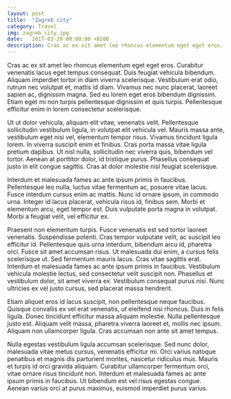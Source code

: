```yaml
---
layout: post
title:  "Zagreb city"
category: Travel
img: zagreb_city.jpg
date:   2017-03-29 00:00:00 +0200
description: Cras ac ex sit amet leo rhoncus elementum eget eget eros. Curabitur venenatis lacus eget tempus consequat. Duis feugiat vehicula bibendum. Aliquam imperdiet tortor in diam viverra scelerisque. Vestibulum erat odio, rutrum nec volutpat et, mattis id diam.
---
```


Cras ac ex sit amet leo rhoncus elementum eget eget eros. Curabitur venenatis lacus eget tempus consequat. Duis feugiat vehicula bibendum. Aliquam imperdiet tortor in diam viverra scelerisque. Vestibulum erat odio, rutrum nec volutpat et, mattis id diam. Vivamus nec nunc placerat, laoreet sapien ac, dignissim magna. Sed eu lorem eget eros bibendum dignissim. Etiam eget mi non turpis pellentesque dignissim et quis turpis. Pellentesque efficitur enim in lorem consectetur scelerisque.

Ut ut dolor vehicula, aliquam elit vitae, venenatis velit. Pellentesque sollicitudin vestibulum ligula, in volutpat elit vehicula vel. Mauris massa ante, vestibulum eget nisi vel, elementum tempor risus. Vivamus tincidunt ligula lorem. In viverra suscipit enim et finibus. Cras porta massa vitae ligula pretium dapibus. Ut nisl nulla, sollicitudin nec viverra quis, bibendum vel tortor. Aenean at porttitor dolor, id tristique purus. Phasellus consequat justo in elit congue sagittis. Cras at dolor molestie nisl feugiat scelerisque.

Interdum et malesuada fames ac ante ipsum primis in faucibus. Pellentesque leo nulla, luctus vitae fermentum ac, posuere vitae lacus. Fusce interdum cursus enim ac mattis. Nunc id ornare ipsum, in commodo urna. Integer id lacus placerat, vehicula risus id, finibus sem. Morbi et elementum arcu, eget tempor est. Duis vulputate porta magna in volutpat. Morbi a feugiat velit, vel efficitur ex.

Praesent non elementum turpis. Fusce venenatis est sed tortor laoreet venenatis. Suspendisse potenti. Cras tempor vulputate velit, ac suscipit leo efficitur id. Pellentesque quis urna interdum, bibendum arcu id, pharetra orci. Fusce sit amet accumsan risus. Ut malesuada dui enim, a cursus felis scelerisque ut. Sed fermentum mauris lacus. Cras vitae sagittis erat. Interdum et malesuada fames ac ante ipsum primis in faucibus. Vestibulum vehicula molestie lectus, sed consectetur velit suscipit non. Phasellus et vestibulum dolor, sit amet viverra ex. Vestibulum consequat purus nisi. Nunc ultricies ex vel justo cursus, sed placerat massa hendrerit.

Etiam aliquet eros id lacus suscipit, non pellentesque neque faucibus. Quisque convallis ex vel erat venenatis, ut eleifend nisi rhoncus. Duis in felis ligula. Donec tincidunt efficitur massa aliquam molestie. Nulla pellentesque justo est. Aliquam velit massa, pharetra viverra laoreet et, mollis nec ipsum. Aliquam non ullamcorper ligula. Cras accumsan non ante sit amet tempus.

Nulla egestas vestibulum ligula accumsan scelerisque. Sed nunc dolor, malesuada vitae metus cursus, venenatis efficitur mi. Orci varius natoque penatibus et magnis dis parturient montes, nascetur ridiculus mus. Mauris et turpis id orci gravida aliquam. Curabitur ullamcorper fermentum orci, vitae ornare risus tincidunt non. Interdum et malesuada fames ac ante ipsum primis in faucibus. Ut bibendum est vel risus egestas congue. Aenean varius orci at purus maximus, euismod imperdiet purus varius.
